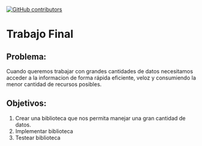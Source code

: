 <!-- PROJECT SHIELDS -->

[![GitHub contributors](https://img.shields.io/github/contributors/Naereen/StrapDown.js.svg)](https://GitHub.com/Naereen/StrapDown.js/graphs/contributors/)

# Trabajo Final
## Problema:
Cuando queremos trabajar con grandes cantidades de datos necesitamos acceder a la informacion de forma rápida eficiente, veloz y consumiendo la menor cantidad de recursos posibles.
## Objetivos:
1. Crear una biblioteca que nos permita manejar una gran cantidad de datos.
2. Implementar biblioteca 
3. Testear biblioteca 
